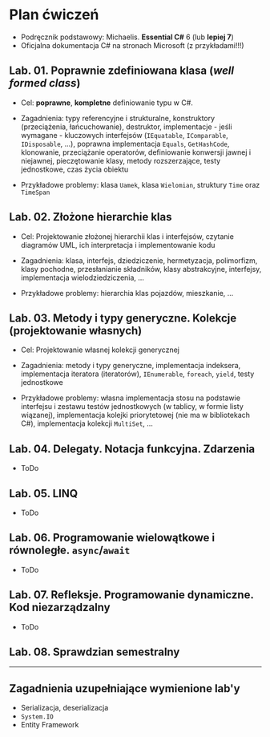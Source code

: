 # Plan ćwiczeń

* Podręcznik podstawowy: Michaelis. **Essential C#** 6 (lub **lepiej 7**)
* Oficjalna dokumentacja C# na stronach Microsoft (z przykładami!!!)

## Lab. 01. Poprawnie zdefiniowana klasa (_well formed class_)

* Cel: **poprawne**, **kompletne** definiowanie typu w C#.

* Zagadnienia: typy referencyjne i strukturalne, konstruktory (przeciążenia, łańcuchowanie), destruktor, 
implementacje - jeśli wymagane - kluczowych interfejsów (`IEquatable`, `IComparable`, `IDisposable`, ...), poprawna implementacja 
`Equals`, `GetHashCode`, klonowanie, przeciążanie operatorów, definiowanie konwersji jawnej i niejawnej, 
pieczętowanie klasy, metody rozszerzające, testy jednostkowe, czas życia obiektu

* Przykładowe problemy: klasa `Uamek`, klasa `Wielomian`, struktury `Time` oraz `TimeSpan`

## Lab. 02. Złożone hierarchie klas

* Cel: Projektowanie złożonej hierarchii klas i interfejsów, czytanie diagramów UML, ich interpretacja i implementowanie kodu

* Zagadnienia: klasa, interfejs, dziedziczenie, hermetyzacja, polimorfizm, klasy pochodne, przesłanianie składników, klasy abstrakcyjne, 
interfejsy, implementacja wielodziedziczenia, ...

* Przykładowe problemy: hierarchia klas pojazdów, mieszkanie, ...

## Lab. 03. Metody i typy generyczne. Kolekcje (projektowanie własnych)

* Cel: Projektowanie własnej kolekcji generycznej

* Zagadnienia: metody i typy generyczne, implementacja indeksera, implementacja iteratora (iteratorów), 
`IEnumerable`, `foreach`, `yield`, testy jednostkowe

* Przykładowe problemy: własna implementacja stosu na podstawie interfejsu i zestawu testów jednostkowych (w tablicy, w formie listy wiązanej), 
implementacja kolejki priorytetowej (nie ma w bibliotekach C#), implementacja kolekcji `MultiSet`, ...

## Lab. 04. Delegaty. Notacja funkcyjna. Zdarzenia

* ToDo

## Lab. 05. LINQ

* ToDo

## Lab. 06. Programowanie wielowątkowe i równoległe. `async`/`await`

* ToDo

## Lab. 07. Refleksje. Programowanie dynamiczne. Kod niezarządzalny

* ToDo

## Lab. 08. Sprawdzian semestralny

---

## Zagadnienia uzupełniające wymienione lab'y

* Serializacja, deserializacja
* `System.IO`
* Entity Framework
